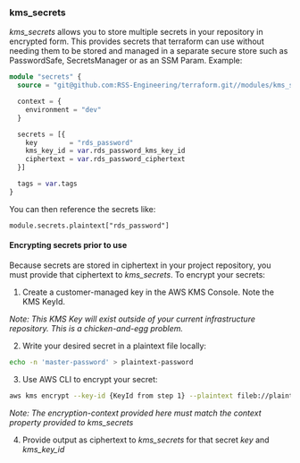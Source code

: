 ### kms_secrets

_kms_secrets_ allows you to store multiple secrets in your repository in encrypted form. This provides secrets that terraform can use without needing them to be stored and managed in a separate secure store such as PasswordSafe, SecretsManager or as an SSM Param. Example:

```terraform
module "secrets" {
  source = "git@github.com:RSS-Engineering/terraform.git//modules/kms_secrets?ref={commit}"

  context = {
    environment = "dev"
  }

  secrets = [{
    key        = "rds_password"
    kms_key_id = var.rds_password_kms_key_id
    ciphertext = var.rds_password_ciphertext
  }]

  tags = var.tags
}
```

You can then reference the secrets like:
```
module.secrets.plaintext["rds_password"]
```

#### Encrypting secrets prior to use

Because secrets are stored in ciphertext in your project repository, you must provide that ciphertext to _kms_secrets_. To encrypt your secrets:

1. Create a customer-managed key in the AWS KMS Console. Note the KMS KeyId.

*Note: This KMS Key will exist outside of your current infrastructure repository. This is a chicken-and-egg problem.*

2. Write your desired secret in a plaintext file locally:
```bash
echo -n 'master-password' > plaintext-password
```

3. Use AWS CLI to encrypt your secret:
```bash
aws kms encrypt --key-id {KeyId from step 1} --plaintext fileb://plaintext-password --encryption-context environment=dev --output text --query CiphertextBlob
```
*Note: The _encryption-context_ provided here must match the _context_ property provided to kms_secrets*

4. Provide output as ciphertext to _kms_secrets_ for that secret _key_ and _kms_key_id_
